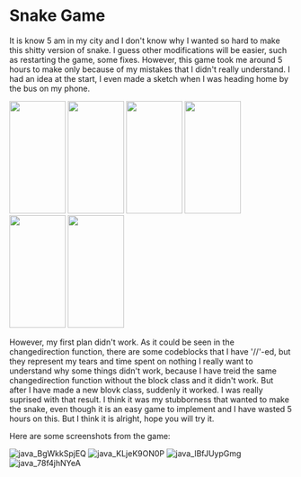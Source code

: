 # Snake Game


It is know 5 am in my city and I don't know why I wanted so hard to make this shitty version of snake. I guess other modifications will be easier, such as restarting the game, some fixes.
However, this game took me around 5 hours to make only because of my mistakes that I didn't really understand. I had an idea at the start, I even made a sketch when I was heading home 
by the bus on my phone. 


<img src= "https://user-images.githubusercontent.com/71120362/120248604-b1944080-c299-11eb-8935-4490dd66acb5.jpg" style = "display: inline-block" width="100" height="200">
<img src= "https://user-images.githubusercontent.com/71120362/120248605-b3f69a80-c299-11eb-91dd-d29d4d050d2b.jpg" style = "display: inline-block" width="100" height="200">
<img src= "https://user-images.githubusercontent.com/71120362/120248607-b5c05e00-c299-11eb-9ba7-e02736fb28cd.jpg" style = "display: inline-block" width="100" height="200">



<img src= "https://user-images.githubusercontent.com/71120362/120248609-b78a2180-c299-11eb-9a3f-bd3d5ba5748b.jpg" style = "display: inline-block" width="100" height="200">
<img src= "https://user-images.githubusercontent.com/71120362/120248610-b953e500-c299-11eb-821a-59f5954591bd.jpg" style = "display: inline-block" width="100" height="200">
<img src= "https://user-images.githubusercontent.com/71120362/120248611-bb1da880-c299-11eb-98d0-448fe8fcd76c.jpg" style = "display: inline-block" width="100" height="200">


However, my first plan didn't work. As it could be seen in the changedirection function, there are some codeblocks that I have '//'-ed, but they represent my tears and time spent on nothing
I really want to understand why some things didn't work, because I have treid the same changedirection function without the block class and it didn't work. But after I have made a new blovk class,
suddenly it worked. I was really suprised with that result. I think it was my stubborness that wanted to make the snake, even though it is an easy game to implement and I have wasted 5 hours on this.
But I think it is alright, hope you will try it. 

Here are some screenshots from the game:

![java_BgWkkSpjEQ](https://user-images.githubusercontent.com/71120362/120249086-7e52b100-c29b-11eb-8a77-2204f708c38b.png)
![java_KLjeK9ON0P](https://user-images.githubusercontent.com/71120362/120249088-7eeb4780-c29b-11eb-8b39-4d1e4cbc166f.png)
![java_lBfJUypGmg](https://user-images.githubusercontent.com/71120362/120249089-7eeb4780-c29b-11eb-869c-464159ba7700.png)
![java_78f4jhNYeA](https://user-images.githubusercontent.com/71120362/120249090-7f83de00-c29b-11eb-8383-45b5703d4c3e.png)
